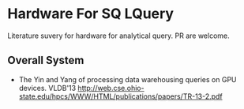 # Hardware For SQ LQuery
Literature suvery for hardware for analytical query. PR are welcome.

## Overall System

* The Yin and Yang of processing data warehousing queries on GPU devices. VLDB'13
http://web.cse.ohio-state.edu/hpcs/WWW/HTML/publications/papers/TR-13-2.pdf
